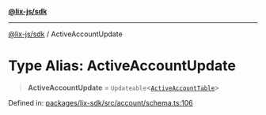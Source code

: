 [**@lix-js/sdk**](../README.md)

***

[@lix-js/sdk](../README.md) / ActiveAccountUpdate

# Type Alias: ActiveAccountUpdate

> **ActiveAccountUpdate** = `Updateable`\<[`ActiveAccountTable`](ActiveAccountTable.md)\>

Defined in: [packages/lix-sdk/src/account/schema.ts:106](https://github.com/opral/monorepo/blob/fb8153a2c5d4710eaaabf056fe653be88060a185/packages/lix-sdk/src/account/schema.ts#L106)
